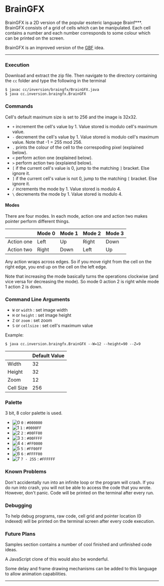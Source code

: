# BrainGFX

BrainGFX is a 2D version of the popular esoteric language Brainf***. BrainGFX consists of a grid of cells which can be manipulated. Each cell contains a number and each number corresponds to some colour which can be printed on the screen.

BrainGFX is an improved version of the [GBF](https://esolangs.org/wiki/Graphical_Brainfuck) idea.

----------

### Execution

Download and extract the zip file. Then navigate to the directory containing the `cc` folder and type the following in the terminal

    $ javac cc/inversion/braingfx/BrainGFX.java
    $ java cc.inversion.braingfx.BrainGFX

### Commands

Cell's default maximum size is set to 256 and the image is 32x32.

- `+` increment the cell's value by 1. Value stored is modulo cell's maximum value.
- `-` decrement the cell's value by 1. Value stored is modulo cell's maximum value. Note that -1 = 255 mod 256.
- `.` prints the colour of the cell to the correspoding pixel (explained below).
- `<` perform action one (explained below).
- `>` perform action two (explaiend below).
- `[` if the current cell's value is 0, jump to the matching `]` bracket. Else ignore it.
- `]` if the current cell's value is not 0, jump to the matching `[` bracket. Else ignore it.
- `/` increments the mode by 1. Value stored is modulo 4.
- `\` decrements the mode by 1. Value stored is modulo 4.

#### Modes

There are four modes. In each mode, action one and action two makes pointer perform different things.

|            | Mode 0 | Mode 1 | Mode 2 | Mode 3 |
|------------|--------|--------|--------|--------|
| Action one | Left   | Up     | Right  | Down   |
| Action two | Right  | Down   | Left   | Up     |

Any action wraps across edges. So if you move right from the cell on the right edge, you end up on the cell on the left edge.

Note that increasing the mode basically turns the operations clockwise (and vice versa for decreasing the mode). So mode 0 action 2 is right while mode 1 action 2 is down.

### Command Line Arguments

- `W` or `width`    : set image width
- `H` or `height`   : set image height
- `Z` or `zoom`     : set zoom
- `S` or `cellsize` : set cell's maximum value

Example:

    $ java cc.inversion.braingfx.BrainGFX --W=12 --height=90 --Z=9

|           | Default Value  |
|-----------|----------------|
| Width     | 32             |
| Height    | 32             |
| Zoom      | 12             |
| Cell Size | 256            |

### Palette

3 bit, 8 color palette is used.

- ![0](https://raw.githubusercontent.com/inversioncc/BrainGFX/master/colours/0.jpg) `0` : `#000000`
- ![1](https://raw.githubusercontent.com/inversioncc/BrainGFX/master/colours/1.jpg) `1` : `#0000FF`
- ![2](https://raw.githubusercontent.com/inversioncc/BrainGFX/master/colours/2.jpg) `2` : `#00FF00`
- ![3](https://raw.githubusercontent.com/inversioncc/BrainGFX/master/colours/3.jpg) `3` : `#00FFFF`
- ![4](https://raw.githubusercontent.com/inversioncc/BrainGFX/master/colours/4.jpg) `4` : `#FF0000`
- ![5](https://raw.githubusercontent.com/inversioncc/BrainGFX/master/colours/5.jpg) `5` : `#FF00FF`
- ![6](https://raw.githubusercontent.com/inversioncc/BrainGFX/master/colours/6.jpg) `6` : `#FFFF00`
- ![7](https://raw.githubusercontent.com/inversioncc/BrainGFX/master/colours/7.jpg) `7 - 255` : `#FFFFFF`

### Known Problems

Don't accidentally run into an infinite loop or the program will crash. If you do run into crash, you will not be able to access the code that you wrote. However, don't panic. Code will be printed on the terminal after every run.

### Debugging

To help debug programs, raw code, cell grid and pointer location (0 indexed) will be printed on the terminal screen after every code execution.

### Future Plans

Samples section contains a number of cool finished and unfinished code ideas.

A JavaScript clone of this would also be wonderful.

Some delay and frame drawing mechanisms can be added to this language to allow animation capabilities.

----------


